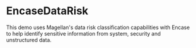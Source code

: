 # EncaseDataRisk
This demo uses Magellan's data risk classification capabilities with Encase to help identify sensitive information from system, security and unstructured data.
